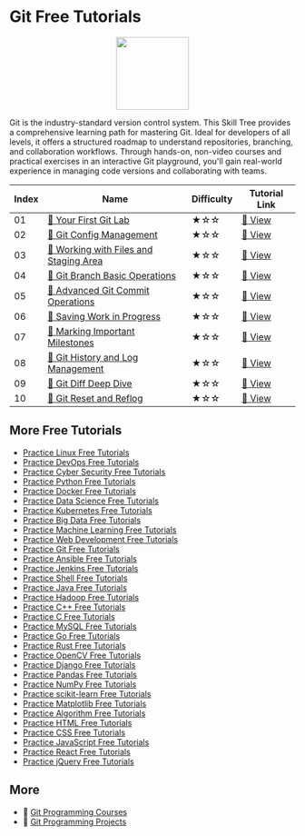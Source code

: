 # Git Free Tutorials

<div align="center">
<img width="128px" src="https://file.labex.io/path/mlkFQS0wjouP.png">
</div>

Git is the industry-standard version control system. This Skill Tree provides a comprehensive learning path for mastering Git. Ideal for developers of all levels, it offers a structured roadmap to understand repositories, branching, and collaboration workflows. Through hands-on, non-video courses and practical exercises in an interactive Git playground, you'll gain real-world experience in managing code versions and collaborating with teams.

|   Index | Name                                                                                                               | Difficulty   | Tutorial Link                                                                       |
|---------|--------------------------------------------------------------------------------------------------------------------|--------------|-------------------------------------------------------------------------------------|
|      01 | [📖 Your First Git Lab](https://labex.io/tutorials/git-your-first-git-lab-92739)                                    | ★☆☆          | [🔗 View](https://labex.io/tutorials/git-your-first-git-lab-92739)                   |
|      02 | [📖 Git Config Management](https://labex.io/tutorials/git-git-config-management-385164)                             | ★☆☆          | [🔗 View](https://labex.io/tutorials/git-git-config-management-385164)               |
|      03 | [📖 Working with Files and Staging Area](https://labex.io/tutorials/git-working-with-files-and-staging-area-387457) | ★☆☆          | [🔗 View](https://labex.io/tutorials/git-working-with-files-and-staging-area-387457) |
|      04 | [📖 Git Branch Basic Operations](https://labex.io/tutorials/git-git-branch-basic-operations-385163)                 | ★☆☆          | [🔗 View](https://labex.io/tutorials/git-git-branch-basic-operations-385163)         |
|      05 | [📖 Advanced Git Commit Operations](https://labex.io/tutorials/git-advanced-git-commit-operations-387471)           | ★☆☆          | [🔗 View](https://labex.io/tutorials/git-advanced-git-commit-operations-387471)      |
|      06 | [📖 Saving Work in Progress](https://labex.io/tutorials/git-saving-work-in-progress-387492)                         | ★☆☆          | [🔗 View](https://labex.io/tutorials/git-saving-work-in-progress-387492)             |
|      07 | [📖 Marking Important Milestones](https://labex.io/tutorials/git-marking-important-milestones-387493)               | ★☆☆          | [🔗 View](https://labex.io/tutorials/git-marking-important-milestones-387493)        |
|      08 | [📖 Git History and Log Management](https://labex.io/tutorials/git-git-history-and-log-management-387490)           | ★☆☆          | [🔗 View](https://labex.io/tutorials/git-git-history-and-log-management-387490)      |
|      09 | [📖 Git Diff Deep Dive](https://labex.io/tutorials/git-git-diff-deep-dive-387489)                                   | ★☆☆          | [🔗 View](https://labex.io/tutorials/git-git-diff-deep-dive-387489)                  |
|      10 | [📖 Git Reset and Reflog](https://labex.io/tutorials/git-git-reset-and-reflog-387491)                               | ★☆☆          | [🔗 View](https://labex.io/tutorials/git-git-reset-and-reflog-387491)                |

## More Free Tutorials

- [Practice Linux Free Tutorials](https://github.com/labex-labs/linux-free-tutorials)
- [Practice DevOps Free Tutorials](https://github.com/labex-labs/devops-free-tutorials)
- [Practice Cyber Security Free Tutorials](https://github.com/labex-labs/cysec-free-tutorials)
- [Practice Python Free Tutorials](https://github.com/labex-labs/python-free-tutorials)
- [Practice Docker Free Tutorials](https://github.com/labex-labs/docker-free-tutorials)
- [Practice Data Science Free Tutorials](https://github.com/labex-labs/data-science-free-tutorials)
- [Practice Kubernetes Free Tutorials](https://github.com/labex-labs/kubernetes-free-tutorials)
- [Practice Big Data Free Tutorials](https://github.com/labex-labs/bigdata-free-tutorials)
- [Practice Machine Learning Free Tutorials](https://github.com/labex-labs/ml-free-tutorials)
- [Practice Web Development Free Tutorials](https://github.com/labex-labs/web-development-free-tutorials)
- [Practice Git Free Tutorials](https://github.com/labex-labs/git-free-tutorials)
- [Practice Ansible Free Tutorials](https://github.com/labex-labs/ansible-free-tutorials)
- [Practice Jenkins Free Tutorials](https://github.com/labex-labs/jenkins-free-tutorials)
- [Practice Shell Free Tutorials](https://github.com/labex-labs/shell-free-tutorials)
- [Practice Java Free Tutorials](https://github.com/labex-labs/java-free-tutorials)
- [Practice Hadoop Free Tutorials](https://github.com/labex-labs/hadoop-free-tutorials)
- [Practice C++ Free Tutorials](https://github.com/labex-labs/cpp-free-tutorials)
- [Practice C Free Tutorials](https://github.com/labex-labs/c-free-tutorials)
- [Practice MySQL Free Tutorials](https://github.com/labex-labs/mysql-free-tutorials)
- [Practice Go Free Tutorials](https://github.com/labex-labs/go-free-tutorials)
- [Practice Rust Free Tutorials](https://github.com/labex-labs/rust-free-tutorials)
- [Practice OpenCV Free Tutorials](https://github.com/labex-labs/opencv-free-tutorials)
- [Practice Django Free Tutorials](https://github.com/labex-labs/django-free-tutorials)
- [Practice Pandas Free Tutorials](https://github.com/labex-labs/pandas-free-tutorials)
- [Practice NumPy Free Tutorials](https://github.com/labex-labs/numpy-free-tutorials)
- [Practice scikit-learn Free Tutorials](https://github.com/labex-labs/sklearn-free-tutorials)
- [Practice Matplotlib Free Tutorials](https://github.com/labex-labs/matplotlib-free-tutorials)
- [Practice Algorithm Free Tutorials](https://github.com/labex-labs/algorithm-free-tutorials)
- [Practice HTML Free Tutorials](https://github.com/labex-labs/html-free-tutorials)
- [Practice CSS Free Tutorials](https://github.com/labex-labs/css-free-tutorials)
- [Practice JavaScript Free Tutorials](https://github.com/labex-labs/javascript-free-tutorials)
- [Practice React Free Tutorials](https://github.com/labex-labs/react-free-tutorials)
- [Practice jQuery Free Tutorials](https://github.com/labex-labs/jquery-free-tutorials)


## More

- 🔗 [Git Programming Courses](https://github.com/labex-labs/awesome-programming-courses)
- 🔗 [Git Programming Projects](https://github.com/labex-labs/awesome-programming-projects)

